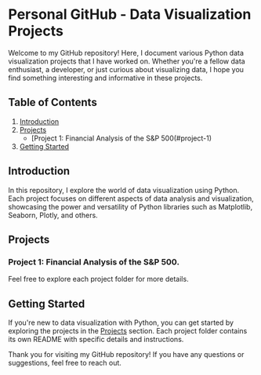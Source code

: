 # Personal GitHub - Data Visualization Projects

Welcome to my GitHub repository! Here, I document various Python data visualization projects that I have worked on. Whether you're a fellow data enthusiast, a developer, or just curious about visualizing data, I hope you find something interesting and informative in these projects.

## Table of Contents

1. [Introduction](#introduction)
2. [Projects](#projects)
   - [Project 1: Financial Analysis of the S&P 500(#project-1)
3. [Getting Started](#getting-started)

## Introduction

In this repository, I explore the world of data visualization using Python. Each project focuses on different aspects of data analysis and visualization, showcasing the power and versatility of Python libraries such as Matplotlib, Seaborn, Plotly, and others.

## Projects

### Project 1: Financial Analysis of the S&P 500.



Feel free to explore each project folder for more details.

## Getting Started

If you're new to data visualization with Python, you can get started by exploring the projects in the [Projects](#projects) section. Each project folder contains its own README with specific details and instructions.



Thank you for visiting my GitHub repository! If you have any questions or suggestions, feel free to reach out.

